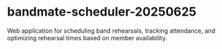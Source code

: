 # bandmate-scheduler-20250625
Web application for scheduling band rehearsals, tracking attendance, and optimizing rehearsal times based on member availability.
